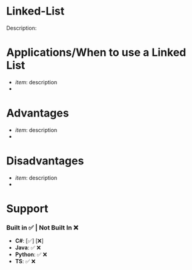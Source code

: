 # **Linked-List**
Description:

# Applications/When to use a Linked List
- *item*: description
- 

# Advantages 
- *item*: description
- 

# Disadvantages
- *item*: description
- 

# Support
### Built in ✅ | Not Built In ❌
- **C#**:  [✅] [❌]   
- **Java**: ✅ ❌
- **Python**: ✅ ❌
- **TS**: ✅ ❌
            